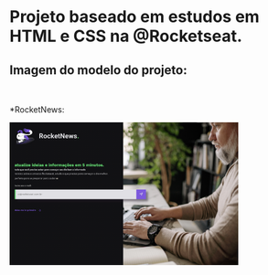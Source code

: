 <h1>Projeto baseado em estudos em HTML e CSS na @Rocketseat.</h1>

<h2>Imagem do modelo do projeto:</h2>
<br>

<p>*RocketNews:</p>
<img src="./Modelo-RocketNews.png" width="400px">
